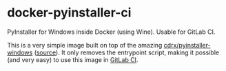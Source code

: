 # docker-pyinstaller-ci
PyInstaller for Windows inside Docker (using Wine). Usable for GitLab CI.

This is a very simple image built on top of the amazing [cdrx/pyinstaller-windows](https://hub.docker.com/r/cdrx/pyinstaller-windows/) ([source](https://github.com/cdrx/docker-pyinstaller)). It only removes the entrypoint script, making it possible (and very easy) to use this image in [GitLab CI](https://about.gitlab.com/gitlab-ci/).
